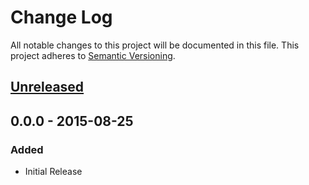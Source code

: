 # Change Log
All notable changes to this project will be documented in this file.
This project adheres to [Semantic Versioning](http://semver.org/).

## [Unreleased][unreleased]

## 0.0.0 - 2015-08-25
### Added
- Initial Release

[unreleased]: https://github.com/Fleshgrinder/php-stringable/compare/v0.0.0...HEAD
